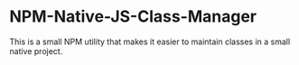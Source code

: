 # NPM-Native-JS-Class-Manager
This is a small NPM utility that makes it easier to maintain classes in a small native project. 
